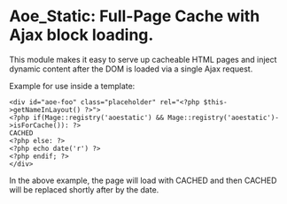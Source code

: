 # Aoe_Static: Full-Page Cache with Ajax block loading. #

This module makes it easy to serve up cacheable HTML pages and inject dynamic content after the DOM
is loaded via a single Ajax request.

Example for use inside a template:

    <div id="aoe-foo" class="placeholder" rel="<?php $this->getNameInLayout() ?>">
    <?php if(Mage::registry('aoestatic') && Mage::registry('aoestatic')->isForCache()): ?>
    CACHED
    <?php else: ?>
    <?php echo date('r') ?>
    <?php endif; ?>
    </div>

In the above example, the page will load with CACHED and then CACHED will be replaced
shortly after by the date.

